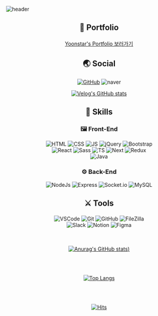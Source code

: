 ![header](https://capsule-render.vercel.app/api?type=Waving&color=auto&height=180&section=header&text=Yoonstar's%20github%20&fontSize=60)

## <p align="center"> 📗 Portfolio </p>

<div align="center">
<a href="https://yoonstars-portpolio.vercel.app" target="_blank">Yoonstar's Portfolio 보러가기</a>

</div>

## <p align="center"> 🌏 Social </p>

<div align="center">
<a href="https://github.com/yoonstar1996" target="_blank"><img alt="GitHub" src ="https://img.shields.io/badge/GitHub-181717.svg?&?style=plastic&logo=GitHub&logoColor=white"/></a>
<img alt="naver" src ="https://img.shields.io/badge/yagobo1110@naver.com-52db4b.svg?&?style=plastic&logo=Naver&logoColor=white"/>
  
  [![Velog's GitHub stats](https://velog-readme-stats.vercel.app/api/badge?name=yoonstar)](https://velog.io/@yoonstar/posts) 
</div>

## <p align="center"> 💪 Skills </p>

### <p align="center"> 🖼 Front-End </p>

<div align="center">
  <img alt="HTML" src ="https://img.shields.io/badge/HTML-E34F26.svg?&style=plastic&logo=HTML5&logoColor=white"/>
  <img alt="CSS" src ="https://img.shields.io/badge/CSS-1572B6.svg?&?style=plastic&logo=CSS3&logoColor=white"/>
  <img alt="JS" src ="https://img.shields.io/badge/JavaScript-F7DF1E.svg?&?style=plastic&logo=JavaScript&logoColor=white"/>
  <img alt="jQuery" src ="https://img.shields.io/badge/jQuery-0769AD.svg?&?style=plastic&logo=jQuery&logoColor=white"/>
  <img alt="Bootstrap" src ="https://img.shields.io/badge/Bootstrap-7952B3.svg?&?style=plastic&logo=Bootstrap&logoColor=white"/> <br>
  <img alt="React" src ="https://img.shields.io/badge/React-61DAFB.svg?&?style=plastic&logo=React&logoColor=white"/>
  <img alt="Sass" src ="https://img.shields.io/badge/Sass-CC6699.svg?&?style=plastic&logo=Sass&logoColor=white"/>
  <img alt="TS" src ="https://img.shields.io/badge/TypeScript-3178C6.svg?&?style=plastic&logo=TypeScript&logoColor=white"/>
  <img alt="Next" src ="https://img.shields.io/badge/Next.js-000000.svg?&?style=plastic&logo=Next.js&logoColor=white"/>
  <img alt="Redux" src ="https://img.shields.io/badge/Redux-7952B3.svg?&?style=plastic&logo=Redux&logoColor=white"/>
  <br>
  <img alt="Java" src="https://img.shields.io/badge/JAVA-007396?style=flat&logo=Java&logoColor=white"/>
</div>

### <p align="center"> ⚙ Back-End </p>

<div align="center">
  <img alt="NodeJs" src ="https://img.shields.io/badge/Node.js-339933.svg?&?style=plastic&logo=Node.js&logoColor=white"/>
  <img alt="Express" src ="https://img.shields.io/badge/Express-000000.svg?&?style=plastic&logo=Express&logoColor=white"/>
  <img alt="Socket.io" src ="https://img.shields.io/badge/Socket.io-010101.svg?&?style=plastic&logo=Socket.io&logoColor=white"/>
  <img alt="MySQL" src ="https://img.shields.io/badge/MySQL-4479A1.svg?&?style=plastic&logo=MySQL&logoColor=white"/>
</div>

## <p align="center"> ⚔ Tools </p>

<div align="center">
<img alt="VSCode" src ="https://img.shields.io/badge/Visual Studio Code-007ACC.svg?&?style=plastic&logo=Visual Studio Code&logoColor=white"/>
<img alt="Git" src ="https://img.shields.io/badge/Git-F05032.svg?&?style=plastic&logo=Git&logoColor=white"/>
<img alt="GitHub" src ="https://img.shields.io/badge/GitHub-181717.svg?&?style=plastic&logo=GitHub&logoColor=white"/>
<img alt="FileZilla" src ="https://img.shields.io/badge/FileZilla-BF0000.svg?&?style=plastic&logo=FileZilla&logoColor=white"/>
<br>
<img alt="Slack" src ="https://img.shields.io/badge/Slack-4A154B.svg?&?style=plastic&logo=Slack&logoColor=white"/>
<img alt="Notion" src ="https://img.shields.io/badge/Notion-000000.svg?&?style=plastic&logo=Notion&logoColor=white"/>
<img alt="Figma" src ="https://img.shields.io/badge/Figma-F24E1E.svg?&?style=plastic&logo=Figma&logoColor=white"/>
</div>

<br>
<br>

<div align="center">

[![Anurag's GitHub stats](https://github-readme-stats.vercel.app/api?username=yoonstar1996&show_icons=true&theme=radical))](https://github.com/yoonstar1996/github-readme-stats)

<br>
<br>

[![Top Langs](https://github-readme-stats.vercel.app/api/top-langs/?username=yoonstar1996&layout=compact&exclude_repo=https://github.com/yoonstar1996/kdt-2nd)](https://github.com/yoonstar1996/github-readme-stats)

<br>
<br>

[![Hits](https://hits.seeyoufarm.com/api/count/incr/badge.svg?url=https://github.com/yoonstar1996%2Fgjbae1212%2Fhit-counter)](https://github.com/yoonstar1996)                    
</div>

